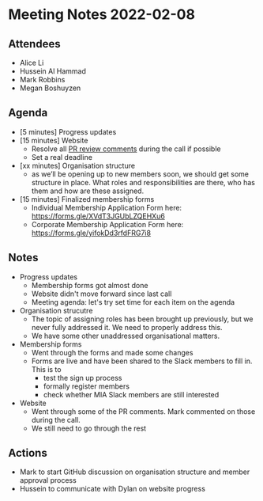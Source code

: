 # Meeting Notes 2022-02-08

## Attendees

- Alice Li
- Hussein Al Hammad
- Mark Robbins
- Megan Boshuyzen

## Agenda

- [5 minutes] Progress updates
- [15 minutes] Website
  - Resolve all [PR review comments](https://github.com/email-markup-consortium/email-markup-consortium.github.io/pull/3) during the call if possible
  - Set a real deadline
- [xx minutes] Organisation structure
  - as we’ll be opening up to new members soon, we should get some structure in place. What roles and responsibilities are there, who has them and how are these assigned.
- [15 minutes] Finalized membership forms 
  - Individual Membership Application Form here: https://forms.gle/XVdT3JGUbLZQEHXu6
  - Corporate Membership Application Form here: https://forms.gle/yifokDd3rfdFRG7i8



## Notes

- Progress updates
  - Membership forms got almost done
  - Website didn't move forward since last call
  - Meeting agenda: let's try set time for each item on the agenda
- Organisation strucutre
  - The topic of assigning roles has been brought up previously, but we never fully addressed it. We need to properly address this.
  - We have some other unaddressed organisational matters.
- Membership forms
  - Went through the forms and made some changes
  - Forms are live and have been shared to the Slack members to fill in. This is to
    - test the sign up process
    - formally register members
    - check whether MIA Slack members are still interested
- Website
  - Went through some of the PR comments. Mark commented on those during the call.
  - We still need to go through the rest



## Actions

- Mark to start GitHub discussion on organisation structure and member approval process
- Hussein to communicate with Dylan on website progress
